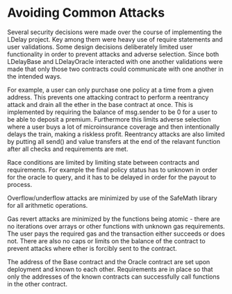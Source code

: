 # Avoiding Common Attacks

Several security decisions were made over the course of implementing the LDelay project. Key among them were heavy use of require statements and user validations. Some design decisions deliberately limited user functionality in order to prevent attacks and adverse selection. Since both LDelayBase and LDelayOracle interacted with one another validations were made that only those two contracts could communicate with one another in the intended ways.

For example, a user can only purchase one policy at a time from a given address. This prevents one attacking contract to perform a reentrancy attack and drain all the ether in the base contract at once. This is implemented by requiring the balance of msg.sender to be 0 for a user to be able to deposit a premium. Furthermore this limits adverse selection where a user buys a lot of microinsurance coverage and then intentionally delays the train, making a riskless profit. Reentrancy attacks are also limited by putting all send() and value transfers at the end of the relavant function after all checks and requirements are met. 

Race conditions are limited by limiting state between contracts and requirements. For example the final policy status has to unknown in order for the oracle to query, and it has to be delayed in order for the payout to process. 

Overflow/underflow attacks are minimized by use of the SafeMath library for all arithmetic operations. 

Gas revert attacks are minimized by the functions being atomic - there are no iterations over arrays or other functions with unknown gas requirements. The user pays the required gas and the transaction either succeeds or does not. There are also no caps or limits on the balance of the contract to prevent attacks where ether is forcibly sent to the contract. 

The address of the Base contract and the Oracle contract are set upon deployment and known to each other. Requirements are in place so that only the addresses of the known contracts can successfully call functions in the other contract. 